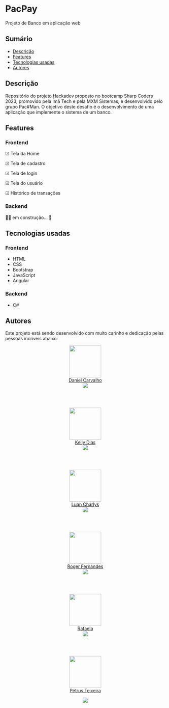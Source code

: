 # PacPay

Projeto de Banco em aplicação web

## Sumário

- [Descrição](#descrição)
- [Features](#features)
- [Tecnologias usadas](#tecnologias-usadas)
- [Autores](#autores)

## Descrição

Repositório do projeto Hackadev proposto no bootcamp Sharp Coders 2023, promovido pela Ímã Tech e pela MXM Sistemas, e desenvolvido pelo grupo Pac#Man. O objetivo deste desafio é o desenvolvimento de uma aplicação que implemente o sistema de um banco.

## Features

### Frontend

☑ Tela da Home

☑ Tela de cadastro

☑ Tela de login

☑ Tela do usuário

☑ Histórico de transações

### Backend

👨‍💻 em construção... 🚧

## Tecnologias usadas

### Frontend

- HTML
- CSS
- Bootstrap
- JavaScript
- Angular

### Backend

- C#

## Autores

Este projeto está sendo desenvolvido com muito carinho e dedicação pelas pessoas incríveis abaixo:

<div align="center"><img src="https://media.licdn.com/dms/image/D4D03AQErglg5WXVq4A/profile-displayphoto-shrink_200_200/0/1701992059982?e=1714003200&v=beta&t=EqetjqYXTlL5JsYTKTmBmVEKuVicviu-8UpG6Rmi3XM" width="100px;" alt=""/></div>

<div align="center"><a href="https://github.com/DanieelCarvalho">Daniel Carvalho</a></div>

<div align="center"><a href="https://www.linkedin.com/in/daniel-carvalho-dev/"><img src="https://img.shields.io/badge/-Daniel-blue?style=flat-square&logo=Linkedin&logoColor=white"/></a></div>

</br></br>

<div align="center"><img src="https://avatars.githubusercontent.com/u/84358631?v=4" width="100px;" alt=""/></div>

<div align="center"><a href="https://github.com/keelly-18">Kelly Dias</a></div>

<div align="center"><a href="https://www.linkedin.com/in/keelly18"><img src="https://img.shields.io/badge/-Kelly-blue?style=flat-square&logo=Linkedin&logoColor=white"/></a></div>

</br></br>

<div align="center"><img src="https://avatars.githubusercontent.com/u/129459306?v=4" width="100px;" alt=""/></div>

<div align="center"><a href="https://github.com/LuanCLF">Luan Charlys
</a></div>

<div align="center"><a href="https://www.linkedin.com/in/luan-charlys-7a318626b/"><img src="https://img.shields.io/badge/-Luan-blue?style=flat-square&logo=Linkedin&logoColor=white"/></a></div>

</br></br>

<div align="center"><img src="https://avatars.githubusercontent.com/u/94937435?v=4" width="100px;" alt=""/></div>

<div align="center"><a href="https://github.com/LuanCLF">Roger Fernandes
</a></div>

<div align="center"><a href="https://www.linkedin.com/in/rog214/"><img src="https://img.shields.io/badge/-Roger-blue?style=flat-square&logo=Linkedin&logoColor=white"/></a></div>

</br></br>

<div align="center"><img src="https://avatars.githubusercontent.com/u/142625762?v=4" width="100px;" alt=""/></div>

<div align="center"><a href="https://github.com/rafaelagil">Rafaela
</a></div>

<div align="center"><a href="https://www.linkedin.com/in/rafaela-ferreira-gil/"><img src="https://img.shields.io/badge/-Rafaela-blue?style=flat-square&logo=Linkedin&logoColor=white"/></a></div>

</br></br>

<div align="center"><img src="https://avatars.githubusercontent.com/u/137074113?v=4" width="100px;" alt=""/></div>

<div align="center"><a href="https://github.com/Petrus-Goncalves">Pétrus Teixeira

</a></div>

<div align="center"><a href=""><img src="https://img.shields.io/badge/-Petrus-blue?style=flat-square&logo=Linkedin&logoColor=white"/></a></div>
